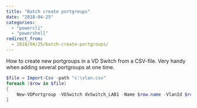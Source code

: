 ```yaml
---
title: "Batch create portgroups"
date: "2018-04-25"
categories: 
  - "powercli"
  - "powershell"
redirect_from:
  - 2018/04/25/batch-create-portgroups/
---
```


How to create new portgroups in a VD Switch from a CSV-file. Very handy when adding several portgroups at one time. 
```powershell
$file = Import-Csv -path "c:\vlan.csv"
foreach ($row in $file)
{
    New-VDPortgroup -VDSwitch dvSwitch_LAB1 -Name $row.name -VlanId $row.vlanid
}
```
